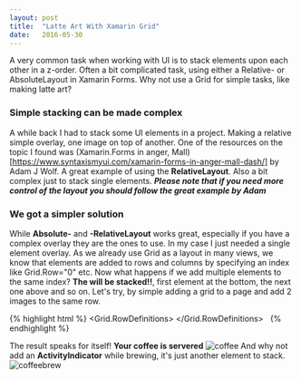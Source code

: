 ```yaml
---
layout: post
title:  "Latte Art With Xamarin Grid"
date:   2016-05-30
---
```


<p class="intro">
<span class="dropcap">A</span> very common task when working with UI is to stack elements upon each other in a z-order. Often a bit complicated task, using either a Relative- or AbsoluteLayout in Xamarin Forms. Why not use a Grid for simple tasks, like making latte art? 
</p>

### Simple stacking can be made complex
A while back I had to stack some UI elements in a project. Making a relative simple overlay, one image on top of another. One of the resources on the topic I found was 
(Xamarin.Forms in anger, Mall)[https://www.syntaxismyui.com/xamarin-forms-in-anger-mall-dash/] by Adam J Wolf. A great example of using the __RelativeLayout__. Also a bit complex just to stack single elements. ___Please note that if you need more control of the layout you should follow the great example by Adam___ 

### We got a simpler solution
While __Absolute-__ and __-RelativeLayout__ works great, especially if you have a complex overlay they are the ones to use. In my case I just needed a single element overlay. As we already use Grid as a layout in many views, we know that elements are added to rows and columns by specifying an index like Grid.Row="0" etc. Now what happens if we add multiple elements to the same index?
__The will be stacked!!__, first element at the bottom, the next one above and so on. Let's try, by simple adding a grid to a page and add 2 images to the same row.

{% highlight html %}
<ContentPage
BackgroundColor="Black">
<Grid>
	<Grid.RowDefinitions>
		<RowDefinition
			Height="*">
		</RowDefinition>
	</Grid.RowDefinitions>
	<Image
		Grid.Row="0"
		Source="coffee.png">
	</Image>
	<Image
		Grid.Row="0"
		Margin="0,-40,0,0"
		Source="foam.png">
	</Image>
</Grid>
</ContentPage>
{% endhighlight %}

The result speaks for itself!
__Your coffee is servered__
<img src="{{ '/assets/img/gridstack/coffeestack.png' | prepend: site.baseurl }}"   alt="coffee">
And why not add an __ActivityIndicator__ while brewing, it's just another element to stack.
<img src="{{ '/assets/img/gridstack/coffeebrew.png' | prepend: site.baseurl }}"  alt="coffeebrew">











